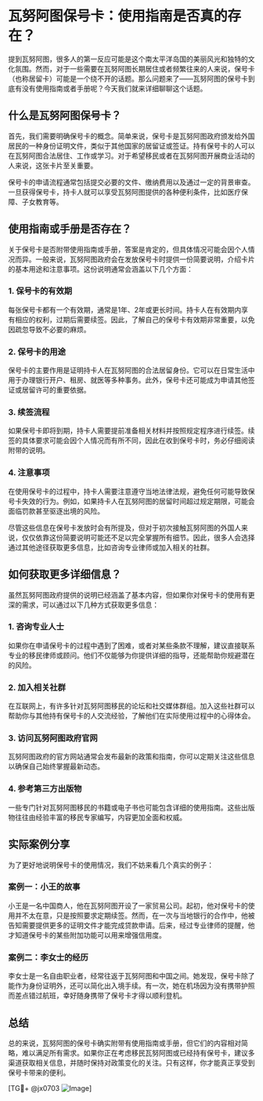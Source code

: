# 瓦努阿图保号卡：使用指南是否真的存在？

提到瓦努阿图，很多人的第一反应可能是这个南太平洋岛国的美丽风光和独特的文化氛围。然而，对于一些需要在瓦努阿图长期居住或者频繁往来的人来说，保号卡（也称居留卡）可能是一个绕不开的话题。那么问题来了——瓦努阿图的保号卡到底有没有使用指南或者手册呢？今天我们就来详细聊聊这个话题。

## 什么是瓦努阿图保号卡？

首先，我们需要明确保号卡的概念。简单来说，保号卡是瓦努阿图政府颁发给外国居民的一种身份证明文件，类似于其他国家的居留证或签证。持有保号卡的人可以在瓦努阿图合法居住、工作或学习。对于希望移民或者在瓦努阿图开展商业活动的人来说，这张卡片至关重要。

保号卡的申请流程通常包括提交必要的文件、缴纳费用以及通过一定的背景审查。一旦获得保号卡，持卡人就可以享受瓦努阿图提供的各种便利条件，比如医疗保障、子女教育等。

## 使用指南或手册是否存在？

关于保号卡是否附带使用指南或手册，答案是肯定的，但具体情况可能会因个人情况而异。一般来说，瓦努阿图政府会在发放保号卡时提供一份简要说明，介绍卡片的基本用途和注意事项。这份说明通常会涵盖以下几个方面：

### 1. **保号卡的有效期**
   每张保号卡都有一个有效期，通常是1年、2年或更长时间。持卡人在有效期内享有相应的权利，过期后需要续签。因此，了解自己的保号卡有效期非常重要，以免因疏忽导致不必要的麻烦。

### 2. **保号卡的用途**
   保号卡的主要作用是证明持卡人在瓦努阿图的合法居留身份。它可以在日常生活中用于办理银行开户、租房、就医等多种事务。此外，保号卡还可能成为申请其他签证或居留许可的重要依据。

### 3. **续签流程**
   如果保号卡即将到期，持卡人需要提前准备相关材料并按照规定程序进行续签。续签的具体要求可能会因个人情况而有所不同，因此在收到保号卡时，务必仔细阅读附带的说明。

### 4. **注意事项**
   在使用保号卡的过程中，持卡人需要注意遵守当地法律法规，避免任何可能导致保号卡失效的行为。例如，如果持卡人在瓦努阿图的居留时间超过规定期限，可能会面临罚款甚至驱逐出境的风险。

尽管这些信息在保号卡发放时会有所提及，但对于初次接触瓦努阿图的外国人来说，仅仅依靠这份简要说明可能还不足以完全掌握所有细节。因此，很多人会选择通过其他途径获取更多信息，比如咨询专业律师或加入相关的社群。

## 如何获取更多详细信息？

虽然瓦努阿图政府提供的说明已经涵盖了基本内容，但如果你对保号卡的使用有更深的需求，可以通过以下几种方式获取更多信息：

### 1. **咨询专业人士**
   如果你在申请保号卡的过程中遇到了困难，或者对某些条款不理解，建议直接联系专业的移民律师或顾问。他们不仅能够为你提供详细的指导，还能帮助你规避潜在的风险。

### 2. **加入相关社群**
   在互联网上，有许多针对瓦努阿图移民的论坛和社交媒体群组。加入这些社群可以帮助你与其他持有保号卡的人交流经验，了解他们在实际使用过程中的心得体会。

### 3. **访问瓦努阿图政府官网**
   瓦努阿图政府的官方网站通常会发布最新的政策和指南，你可以定期关注这些信息以确保自己始终掌握最新动态。

### 4. **参考第三方出版物**
   一些专门针对瓦努阿图移民的书籍或电子书也可能包含详细的使用指南。这些出版物往往由经验丰富的移民专家编写，内容更加全面和权威。

## 实际案例分享

为了更好地说明保号卡的使用情况，我们不妨来看几个真实的例子：

### 案例一：小王的故事
小王是一名中国商人，他在瓦努阿图开设了一家贸易公司。起初，他对保号卡的使用并不太在意，只是按照要求定期续签。然而，在一次与当地银行的合作中，他被告知需要提供更多的证明文件才能完成贷款申请。后来，经过专业律师的提醒，他才知道保号卡的某些附加功能可以用来增强信用度。

### 案例二：李女士的经历
李女士是一名自由职业者，经常往返于瓦努阿图和中国之间。她发现，保号卡除了能作为身份证明外，还可以简化出入境手续。有一次，她在机场因为没有携带护照而差点错过航班，幸好随身携带了保号卡才得以顺利登机。

## 总结

总的来说，瓦努阿图的保号卡确实附带有使用指南或手册，但它们的内容相对简略，难以满足所有需求。如果你正在考虑移民瓦努阿图或已经持有保号卡，建议多渠道获取相关信息，并随时保持对政策变化的关注。只有这样，你才能真正享受到保号卡带来的便利。

[TG💪+ @jx0703 ![Image](https://github.com/user-attachments/assets/dbca1d08-cadb-493c-b0ec-ad6f7a83f270)]